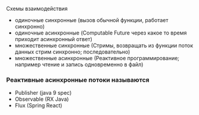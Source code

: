 Схемы взаимодействия
- одиночные синхронные (вызов обычной функции, работает синхронно)
- одиночные асинхронные (Computable Future через какое то время приходит асинхронный ответ)
- множественные синхронные (Стримы, возвращать из функции поток данных стрим синхронно; последовательно)
- множественные асинхронные (Реактивное программирование; например чтение и запись одновременно в файл)

### Реактивные асинхронные потоки называются
- Publisher (java 9 spec)
- Observable (RX Java)
- Flux (Spring React)
